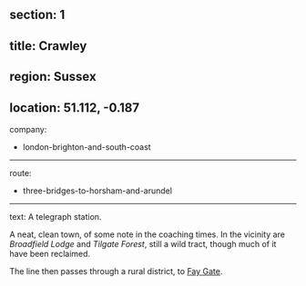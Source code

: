 section: 1
----
title: Crawley
----
region: Sussex
----
location: 51.112, -0.187
----
company:
- london-brighton-and-south-coast
----
route:
- three-bridges-to-horsham-and-arundel
----
text: A telegraph station.

A neat, clean town, of some note in the coaching times. In the vicinity are *Broadfield Lodge* and *Tilgate Forest*, still a wild tract, though much of it have been reclaimed.

The line then passes through a rural district, to [Fay Gate](/stations/fay-gate).
